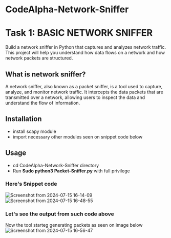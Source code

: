 # CodeAlpha-Network-Sniffer

# Task 1: BASIC NETWORK SNIFFER
Build a network sniffer in Python that
captures and analyzes network traffic. 
This project will help you understand how data
flows on a network and how network packets
are structured.

## What is network sniffer?
A network sniffer, also known as a packet sniffer, is a tool used to capture, analyze, 
and monitor network traffic. It intercepts the data packets that are transmitted over a network,
allowing users to inspect the data and understand the flow of information.
## Installation
* install scapy module
* import necessary other modules seen on snippet code below
## Usage
* cd CodeAlpha-Network-Sniffer directory
* Run **Sudo python3 Packet-Sniffer.py** with full privilege
### Here's Snippet code
![Screenshot from 2024-07-15 16-14-09](https://github.com/user-attachments/assets/b957d244-9aed-4f7b-9f4d-74f672917191)
![Screenshot from 2024-07-15 16-48-55](https://github.com/user-attachments/assets/33236ce5-a074-43b4-b619-bafa3ae7d217)

### Let's see the output from such code above
Now the tool starteg generating packets as seen on image below
![Screenshot from 2024-07-15 16-56-47](https://github.com/user-attachments/assets/df1ab5b6-9cb1-40b7-9690-2e1cc363c4e7)

